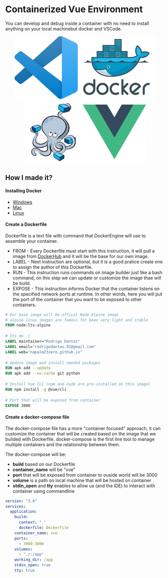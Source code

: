 # Containerized Vue Environment

You can develop and debug inside a container with no need to install anything on your local machinebut docker and VSCode.

<div align="center">
  <img width="200" height="200" src="./docs/images/vscode-icon.png">
  <img  height="200" src="./docs/images/docker-icon.png">
  <img  height="200" src="./docs/images/compose-icon.png">
  <img width="200" height="200" src="./docs/images/vue-icon.png">
</div>

## How I made it?

#### Installing Docker

- [Windows](https://docs.docker.com/docker-for-windows/install/)
- [Mac](https://docs.docker.com/docker-for-mac/install/)
- [Linux](https://docs.docker.com/install/linux/docker-ce/ubuntu/)

#### Create a Dockerfile

Dockerfile is a text file with command that DockerEngine will use to assemble your container.<br>

- FROM - Every Dockerfile must start with this instruction, it will pull a image from [DockerHub](https://hub.docker.com/) and it will be the base for our own image.
- LABEL - Next instruction are optional, but it is a good pratice create one to assign the author of this Dockerfile.
- RUN - This instruction runs commands on image builder just like a bash command, on this step we can update or customize the image thae will be build.
- EXPOSE - This instruction informs Docker that the container listens on the specified network ports at runtime. In other words, here you will put the port of the container that you want to be exposed to other containers.

```Dockerfile
# Our base image will be offical Node Alpine image
# alpine linux images are famous for been very light and stable
FROM node:lts-alpine

# Its me :)
LABEL maintainer="Rodrigo Dantas"
LABEL email="rodrigodantas.91@gmail.com"
LABEL web="napalm23zero.github.io"

# Update image and install needed packages
RUN apk add --update
RUN apk add --no-cache git python

# Install Vue CLI (npm and node are pre-installed on this image)
RUN npm install -g @vue/cli

# Port that will be exposed from container
EXPOSE 3000

```

#### Create a docker-compose file

The docker-compose file has a more "container focused" approach, it can customize the container that will be created based on the image that we builded with Dockerfile. docker-compose is the first line tool to manage multiple containers and the relationship between them.

The docker-compose will be:

- **build** based on our Dockerfile
- **container_name** will be "vue"
- **port** that will be exposed from container to ouside world will be 3000
- **volume** is a path on local machine that will be hosted on container
- **stdin_open** and **tty** enables to allow us (and the IDE) to interact with container using commandline

```yaml
version: "3.6"
services:
  application:
    build:
      context: "."
      dockerfile: Dockerfile
    container_name: vue
    ports:
      - 3000:3000
    volumes:
      - "./:/app"
    working_dir: /app
    stdin_open: true
    tty: true
```